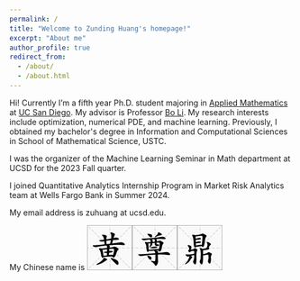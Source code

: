 ```yaml
---
permalink: /
title: "Welcome to Zunding Huang's homepage!"
excerpt: "About me"
author_profile: true
redirect_from: 
  - /about/
  - /about.html
---
```


Hi! Currently I’m a fifth year Ph.D. student majoring in [Applied Mathematics](https://math.ucsd.edu/) at [UC San Diego](https://ucsd.edu/). My advisor is Professor [Bo Li](https://mathweb.ucsd.edu/~bli/). My research interests include optimization, numerical PDE, and machine learning. Previously, I obtained my bachelor's degree in Information and Computational Sciences in School of Mathematical Science, USTC. 

I was the organizer of the Machine Learning Seminar in Math department at UCSD for the 2023 Fall quarter.

I joined Quantitative Analytics Internship Program in Market Risk Analytics team at Wells Fargo Bank in Summer 2024.

My email address is zuhuang at ucsd.edu.

My Chinese name is <img src='/images/Huang.png'><img src='/images/Zun.png'><img src='/images/Ding.png'>
